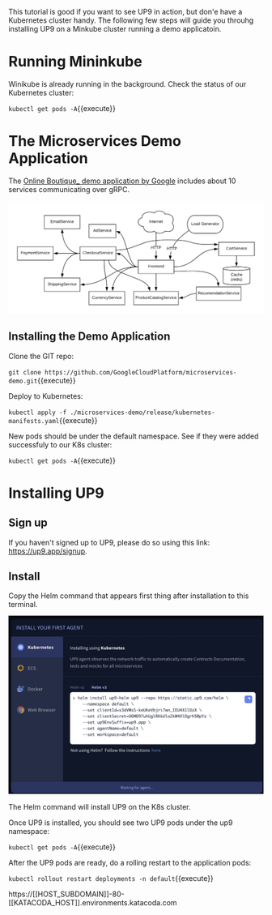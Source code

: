 This tutorial is good if you want to see UP9 in action, but don'e have a Kubernetes cluster handy. The following few steps will guide you throuhg installing UP9 on a Minkube cluster running a demo applicatoin.

# Running Mininkube
Winikube is already running in the background. Check the status of our Kubernetes cluster: 

`kubectl get pods -A`{{execute}}

# The Microservices Demo Application
The [Online Boutique_ demo application by Google](https://github.com/GoogleCloudPlatform/microservices-demo) includes about 10 services communicating over gRPC.

![app-architecture](./assets/architecture-diagram.png)

## Installing the Demo Application

Clone the GIT repo: 

`git clone https://github.com/GoogleCloudPlatform/microservices-demo.git`{{execute}}

Deploy to Kubernetes: 

`kubectl apply -f ./microservices-demo/release/kubernetes-manifests.yaml`{{execute}}

New pods should be under the default namespace. See if they were added successfuly to our K8s cluster: 

`kubectl get pods -A`{{execute}}

# Installing UP9

## Sign up

If you haven't signed up to UP9, please do so using this link: https://up9.app/signup.

## Install

Copy the Helm command that appears first thing after installation to this terminal. 

![Helm command](./assets/helm.png)

The Helm command will install UP9 on the K8s cluster.

Once UP9 is installed, you should see two UP9 pods under the up9 namespace:

`kubectl get pods -A`{{execute}}

After the UP9 pods are ready, do a rolling restart to the application pods:

`kubectl rollout restart deployments -n default`{{execute}}

https://[[HOST_SUBDOMAIN]]-80-[[KATACODA_HOST]].environments.katacoda.com



